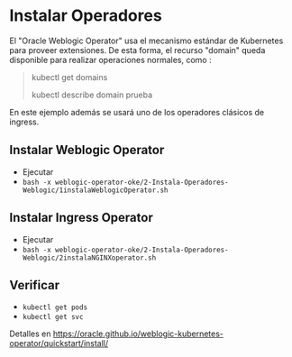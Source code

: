 # Instalar Operadores

El "Oracle Weblogic Operator" usa el mecanismo estándar de Kubernetes para proveer extensiones.
De esta forma, el recurso "domain" queda disponible para realizar operaciones normales, como :

>
> kubectl get domains
>
> kubectl describe domain prueba
>

En este ejemplo además se usará uno de los operadores clásicos de ingress.


## Instalar Weblogic Operator
- Ejecutar
- `bash -x weblogic-operator-oke/2-Instala-Operadores-Weblogic/1instalaWeblogicOperator.sh`

## Instalar Ingress Operator
- Ejecutar
- `bash -x weblogic-operator-oke/2-Instala-Operadores-Weblogic/2instalaNGINXoperator.sh`

## Verificar
- `kubectl get pods`
- `kubectl get svc`



Detalles en https://oracle.github.io/weblogic-kubernetes-operator/quickstart/install/
